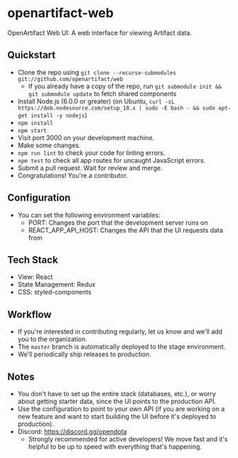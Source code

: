 # openartifact-web

OpenArtifact Web UI: A web interface for viewing Artifact data.

Quickstart
----
* Clone the repo using `git clone --recurse-submodules git://github.com/openartifact/web`
  * If you already have a copy of the repo, run `git submodule init && git submodule update` to fetch shared components
* Install Node.js (6.0.0 or greater) (on Ubuntu, `curl -sL https://deb.nodesource.com/setup_10.x | sudo -E bash - && sudo apt-get install -y nodejs`)
* `npm install`
* `npm start`
* Visit port 3000 on your development machine.
* Make some changes.
* `npm run lint` to check your code for linting errors.
* `npm test` to check all app routes for uncaught JavaScript errors.
* Submit a pull request. Wait for review and merge.
* Congratulations! You're a contributor.

Configuration
----
* You can set the following environment variables:
  * PORT: Changes the port that the development server runs on
  * REACT_APP_API_HOST: Changes the API that the UI requests data from

Tech Stack
----
* View: React
* State Management: Redux
* CSS: styled-components

Workflow
----
* If you're interested in contributing regularly, let us know and we'll add you to the organization.
* The `master` branch is automatically deployed to the stage environment.
* We'll periodically ship releases to production.

Notes
----
* You don't have to set up the entire stack (databases, etc.), or worry about getting starter data, since the UI points to the production API.
* Use the configuration to point to your own API (if you are working on a new feature and want to start building the UI before it's deployed to production).
* Discord: https://discord.gg/opendota
  * Strongly recommended for active developers! We move fast and it's helpful to be up to speed with everything that's happening.
  